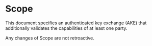 # Scope

This document specifies an authenticated key exchange (AKE) that additionally validates the capabilities of at least one party.

Any changes of Scope are not retroactive. 
